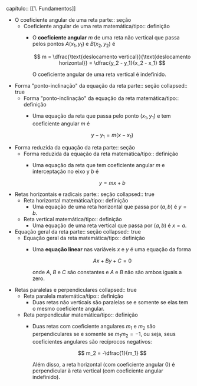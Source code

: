 capítulo:: [[1. Fundamentos]]

- O coeficiente angular de uma reta
  parte:: seção
	- Coeficiente angular de uma reta
	  matemática/tipo:: definição
		- O **coeficiente angular** $m$ de uma reta não vertical que passa pelos pontos $A(x_1, y_1)$ e $B(x_2, y_2)$ é
		  
		  $$
		  m = \dfrac{\text{deslocamento vertical}}{\text{deslocamento horizontal}} = \dfrac{y_2 - y_1}{x_2 - x_1}
		  $$
		  
		  O coeficiente angular de uma reta vertical é indefinido.
- Forma "ponto-inclinação" da equação da reta
  parte:: seção
  collapsed:: true
	- Forma "ponto-inclinação" da equação da reta
	  matemática/tipo:: definição
		- Uma equação da reta que passa pelo ponto $(x_1, y_1)$ e tem coeficiente angular $m$ é
		  
		  $$
		  y - y_1 = m(x - x_1)
		  $$
- Forma reduzida da equação da reta
  parte:: seção
	- Forma reduzida da equação da reta
	  matemática/tipo:: definição
		- Uma equação da reta que tem coeficiente angular $m$ e interceptação no eixo y $b$ é
		  
		  $$
		  y = mx + b
		  $$
- Retas horizontais e radicais
  parte:: seção
  collapsed:: true
	- Reta horizontal
	  matemática/tipo:: definição
		- Uma equação de uma reta horizontal que passa por $(a, b)$ é $y = b$.
	- Reta vertical
	  matemática/tipo:: definição
		- Uma equação de uma reta vertical que passa por $(a, b)$ é $x = a$.
- Equação geral da reta
  parte:: seção
  collapsed:: true
	- Equação geral da reta
	  matemática/tipo:: definição
		- Uma **equação linear** nas variáveis $x$ e $y$ é uma equação da forma
		  
		  $$
		  Ax + By + C = 0
		  $$
		  
		  onde $A$, $B$ e $C$ são constantes e $A$ e $B$ não são ambos iguais a zero.
- Retas paralelas e perpendiculares
  collapsed:: true
	- Reta paralela
	  matemática/tipo:: definição
		- Duas retas não verticais são paralelas se e somente se elas tem o mesmo coeficiente angular.
	- Reta perpendicular
	  matemática/tipo:: definição
		- Duas retas com coeficiente angulares $m_1$ e $m_2$ são perpendiculares se e somente se $m_1 m_2 = -1$, ou seja, seus coeficientes angulares são recíprocos negativos:
		  
		  $$
		  m_2 = -\dfrac{1}{m_1}
		  $$
		  
		  Além disso, a reta horizontal (com coeficiente angular 0) é perpendicular à reta vertical (com coeficiente angular indefinido).